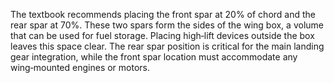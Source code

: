 The textbook recommends placing the front spar at 20% of chord and the rear spar at 70%. These two spars form the sides of the wing box, a volume that can be used for fuel storage. Placing high‑lift devices outside the box leaves this space clear. The rear spar position is critical for the main landing gear integration, while the front spar location must accommodate any wing‑mounted engines or motors.
